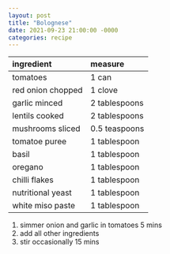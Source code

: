 ```yaml
---
layout: post
title: "Bolognese"
date: 2021-09-23 21:00:00 -0000
categories: recipe
---
```


| ingredient          | measure           |
|:--------------------|:------------------|
| tomatoes            | 1 can             |
| red onion chopped   | 1 clove           |
| garlic minced       | 2 tablespoons     |
| lentils cooked      | 2 tablespoons     |
| mushrooms sliced    | 0.5 teaspoons     |
| tomatoe puree       | 1 tablespoon      |
| basil               | 1 tablespoon      |
| oregano             | 1 tablespoon      |
| chilli flakes       | 1 tablespoon      |
| nutritional yeast   | 1 tablespoon      |
| white miso paste    | 1 tablespoon      |

1. simmer onion and garlic in tomatoes 5 mins
1. add all other ingredients
1. stir occasionally 15 mins
